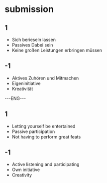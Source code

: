 # submission
## 1
- Sich berieseln lassen
- Passives Dabei sein
- Keine großen Leistungen erbringen müssen

## -1
- Aktives Zuhören und Mitmachen
- Eigeninitiative
- Kreativität

---ENG---

## 1
- Letting yourself be entertained
- Passive participation
- Not having to perform great feats

## -1
- Active listening and participating
- Own initiative
- Creativity

